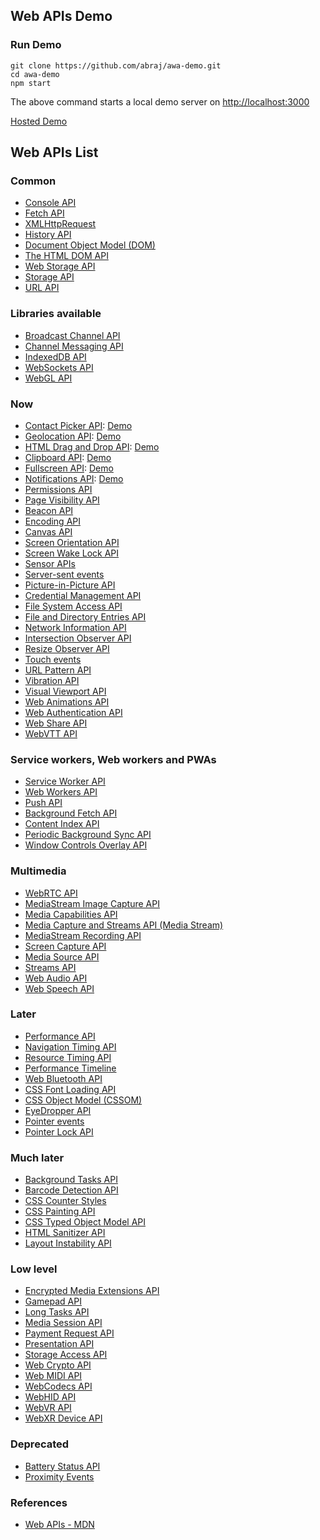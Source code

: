 ## Web APIs Demo

### Run Demo
```
git clone https://github.com/abraj/awa-demo.git
cd awa-demo
npm start
```

The above command starts a local demo server on [http://localhost:3000](http://localhost:3000/)

[Hosted Demo](https://awa-demo.web.app/)

## Web APIs List

### Common
* [Console API](https://developer.mozilla.org/en-US/docs/Web/API/Console_API)
* [Fetch API](https://developer.mozilla.org/en-US/docs/Web/API/Fetch_API)
* [XMLHttpRequest](https://developer.mozilla.org/en-US/docs/Web/API/XMLHttpRequest)
* [History API](https://developer.mozilla.org/en-US/docs/Web/API/History_API)
* [Document Object Model (DOM)](https://developer.mozilla.org/en-US/docs/Web/API/Document_Object_Model)
* [The HTML DOM API](https://developer.mozilla.org/en-US/docs/Web/API/HTML_DOM_API)
* [Web Storage API](https://developer.mozilla.org/en-US/docs/Web/API/Web_Storage_API)
* [Storage API](https://developer.mozilla.org/en-US/docs/Web/API/Storage_API)
* [URL API](https://developer.mozilla.org/en-US/docs/Web/API/URL_API)

### Libraries available
* [Broadcast Channel API](https://developer.mozilla.org/en-US/docs/Web/API/Broadcast_Channel_API)
* [Channel Messaging API](https://developer.mozilla.org/en-US/docs/Web/API/Channel_Messaging_API)
* [IndexedDB API](https://developer.mozilla.org/en-US/docs/Web/API/IndexedDB_API)
* [WebSockets API](https://developer.mozilla.org/en-US/docs/Web/API/WebSockets_API)
* [WebGL API](https://developer.mozilla.org/en-US/docs/Web/API/WebGL_API)

### Now
* [Contact Picker API](https://developer.mozilla.org/en-US/docs/Web/API/Contact_Picker_API): [Demo](https://awa-demo.web.app/contact-picker-demo)
* [Geolocation API](https://developer.mozilla.org/en-US/docs/Web/API/Geolocation_API): [Demo](https://awa-demo.web.app/geolocation-demo)
* [HTML Drag and Drop API](https://developer.mozilla.org/en-US/docs/Web/API/HTML_Drag_and_Drop_API): [Demo](https://awa-demo.web.app/drag-n-drop-demo)
* [Clipboard API](https://developer.mozilla.org/en-US/docs/Web/API/Clipboard_API): [Demo](https://awa-demo.web.app/clipboard-demo)
* [Fullscreen API](https://developer.mozilla.org/en-US/docs/Web/API/Fullscreen_API): [Demo](https://awa-demo.web.app/fullscreen-demo)
* [Notifications API](https://developer.mozilla.org/en-US/docs/Web/API/Notifications_API): [Demo](https://awa-demo.web.app/notifications-demo)
* [Permissions API](https://developer.mozilla.org/en-US/docs/Web/API/Permissions_API)
* [Page Visibility API](https://developer.mozilla.org/en-US/docs/Web/API/Page_Visibility_API)
* [Beacon API](https://developer.mozilla.org/en-US/docs/Web/API/Beacon_API)
* [Encoding API](https://developer.mozilla.org/en-US/docs/Web/API/Encoding_API)
* [Canvas API](https://developer.mozilla.org/en-US/docs/Web/API/Canvas_API)
* [Screen Orientation API](https://developer.mozilla.org/en-US/docs/Web/API/Screen_Orientation_API)
* [Screen Wake Lock API](https://developer.mozilla.org/en-US/docs/Web/API/Screen_Wake_Lock_API)
* [Sensor APIs](https://developer.mozilla.org/en-US/docs/Web/API/Sensor_APIs)
* [Server-sent events](https://developer.mozilla.org/en-US/docs/Web/API/Server-sent_events)
* [Picture-in-Picture API](https://developer.mozilla.org/en-US/docs/Web/API/Picture-in-Picture_API)
* [Credential Management API](https://developer.mozilla.org/en-US/docs/Web/API/Credential_Management_API)
* [File System Access API](https://developer.mozilla.org/en-US/docs/Web/API/File_System_Access_API)
* [File and Directory Entries API](https://developer.mozilla.org/en-US/docs/Web/API/File_and_Directory_Entries_API)
* [Network Information API](https://developer.mozilla.org/en-US/docs/Web/API/Network_Information_API)
* [Intersection Observer API](https://developer.mozilla.org/en-US/docs/Web/API/Intersection_Observer_API)
* [Resize Observer API](https://developer.mozilla.org/en-US/docs/Web/API/Resize_Observer_API)
* [Touch events](https://developer.mozilla.org/en-US/docs/Web/API/Touch_events)
* [URL Pattern API](https://developer.mozilla.org/en-US/docs/Web/API/URL_Pattern_API)
* [Vibration API](https://developer.mozilla.org/en-US/docs/Web/API/Vibration_API)
* [Visual Viewport API](https://developer.mozilla.org/en-US/docs/Web/API/Visual_Viewport_API)
* [Web Animations API](https://developer.mozilla.org/en-US/docs/Web/API/Web_Animations_API)
* [Web Authentication API](https://developer.mozilla.org/en-US/docs/Web/API/Web_Authentication_API)
* [Web Share API](https://developer.mozilla.org/en-US/docs/Web/API/Web_Share_API)
* [WebVTT API](https://developer.mozilla.org/en-US/docs/Web/API/WebVTT_API)

### Service workers, Web workers and PWAs
* [Service Worker API](https://developer.mozilla.org/en-US/docs/Web/API/Service_Worker_API)
* [Web Workers API](https://developer.mozilla.org/en-US/docs/Web/API/Web_Workers_API)
* [Push API](https://developer.mozilla.org/en-US/docs/Web/API/Push_API)
* [Background Fetch API](https://developer.mozilla.org/en-US/docs/Web/API/Background_Fetch_API)
* [Content Index API](https://developer.mozilla.org/en-US/docs/Web/API/Content_Index_API)
* [Periodic Background Sync API](https://developer.mozilla.org/en-US/docs/Web/API/Web_Periodic_Background_Synchronization_API)
* [Window Controls Overlay API](https://developer.mozilla.org/en-US/docs/Web/API/Window_Controls_Overlay_API)

### Multimedia
* [WebRTC API](https://developer.mozilla.org/en-US/docs/Web/API/WebRTC_API)
* [MediaStream Image Capture API](https://developer.mozilla.org/en-US/docs/Web/API/MediaStream_Image_Capture_API)
* [Media Capabilities API](https://developer.mozilla.org/en-US/docs/Web/API/Media_Capabilities_API)
* [Media Capture and Streams API (Media Stream)](https://developer.mozilla.org/en-US/docs/Web/API/Media_Streams_API)
* [MediaStream Recording API](https://developer.mozilla.org/en-US/docs/Web/API/MediaStream_Recording_API)
* [Screen Capture API](https://developer.mozilla.org/en-US/docs/Web/API/Screen_Capture_API)
* [Media Source API](https://developer.mozilla.org/en-US/docs/Web/API/Media_Source_Extensions_API)
* [Streams API](https://developer.mozilla.org/en-US/docs/Web/API/Streams_API)
* [Web Audio API](https://developer.mozilla.org/en-US/docs/Web/API/Web_Audio_API)
* [Web Speech API](https://developer.mozilla.org/en-US/docs/Web/API/Web_Speech_API)

### Later
* [Performance API](https://developer.mozilla.org/en-US/docs/Web/API/Performance_API)
* [Navigation Timing API](https://developer.mozilla.org/en-US/docs/Web/API/Navigation_timing_API)
* [Resource Timing API](https://developer.mozilla.org/en-US/docs/Web/API/Resource_Timing_API)
* [Performance Timeline](https://developer.mozilla.org/en-US/docs/Web/API/Performance_Timeline)
* [Web Bluetooth API](https://developer.mozilla.org/en-US/docs/Web/API/Web_Bluetooth_API)
* [CSS Font Loading API](https://developer.mozilla.org/en-US/docs/Web/API/CSS_Font_Loading_API)
* [CSS Object Model (CSSOM)](https://developer.mozilla.org/en-US/docs/Web/API/CSS_Object_Model)
* [EyeDropper API](https://developer.mozilla.org/en-US/docs/Web/API/EyeDropper_API)
* [Pointer events](https://developer.mozilla.org/en-US/docs/Web/API/Pointer_events)
* [Pointer Lock API](https://developer.mozilla.org/en-US/docs/Web/API/Pointer_Lock_API)

### Much later
* [Background Tasks API](https://developer.mozilla.org/en-US/docs/Web/API/Background_Tasks_API)
* [Barcode Detection API](https://developer.mozilla.org/en-US/docs/Web/API/Barcode_Detection_API)
* [CSS Counter Styles](https://developer.mozilla.org/en-US/docs/Web/API/CSS_Counter_Styles)
* [CSS Painting API](https://developer.mozilla.org/en-US/docs/Web/API/CSS_Painting_API)
* [CSS Typed Object Model API](https://developer.mozilla.org/en-US/docs/Web/API/CSS_Typed_OM_API)
* [HTML Sanitizer API](https://developer.mozilla.org/en-US/docs/Web/API/HTML_Sanitizer_API)
* [Layout Instability API](https://developer.mozilla.org/en-US/docs/Web/API/Layout_Instability_API)

### Low level
* [Encrypted Media Extensions API](https://developer.mozilla.org/en-US/docs/Web/API/Encrypted_Media_Extensions_API)
* [Gamepad API](https://developer.mozilla.org/en-US/docs/Web/API/Gamepad_API)
* [Long Tasks API](https://developer.mozilla.org/en-US/docs/Web/API/Long_Tasks_API)
* [Media Session API](https://developer.mozilla.org/en-US/docs/Web/API/Media_Session_API)
* [Payment Request API](https://developer.mozilla.org/en-US/docs/Web/API/Payment_Request_API)
* [Presentation API](https://developer.mozilla.org/en-US/docs/Web/API/Presentation_API)
* [Storage Access API](https://developer.mozilla.org/en-US/docs/Web/API/Storage_Access_API)
* [Web Crypto API](https://developer.mozilla.org/en-US/docs/Web/API/Web_Crypto_API)
* [Web MIDI API](https://developer.mozilla.org/en-US/docs/Web/API/Web_MIDI_API)
* [WebCodecs API](https://developer.mozilla.org/en-US/docs/Web/API/WebCodecs_API)
* [WebHID API](https://developer.mozilla.org/en-US/docs/Web/API/WebHID_API)
* [WebVR API](https://developer.mozilla.org/en-US/docs/Web/API/WebVR_API)
* [WebXR Device API](https://developer.mozilla.org/en-US/docs/Web/API/WebXR_Device_API)

### Deprecated
* [Battery Status API](https://developer.mozilla.org/en-US/docs/Web/API/Battery_Status_API)
* [Proximity Events](https://developer.mozilla.org/en-US/docs/Web/API/Proximity_Events)

### References
* [Web APIs - MDN](https://developer.mozilla.org/en-US/docs/Web/API)
